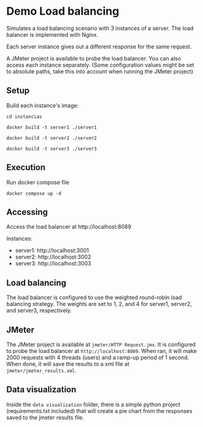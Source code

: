 # Demo Load balancing
Simulates a load balancing scenario with 3 instances of a server.
The load balancer is implemented with Nginx.

Each server instance gives out a different response for the same request.

A JMeter project is available to probe the load balancer. You can also access each instance separately.
(Some configuration values might be set to absolute paths, take this into account when running the JMeter project)

## Setup
Build each instance's image:
```
cd instancias
```
```
docker build -t server1 ./server1
```
```
docker build -t server2 ./server2
```
```
docker build -t server3 ./server3
```

## Execution
Run docker compose file
```
docker compose up -d
```

## Accessing
Access the load balancer at http://localhost:8089

Instances:
- server1: http://localhost:3001
- server2: http://localhost:3002
- server3: http://localhost:3003

## Load balancing
The load balancer is configured to use the weighted round-robin load balancing strategy. The weights are set to 1, 2, and 4 for server1, server2, and server3, respectively.

## JMeter
The JMeter project is available at `jmeter/HTTP Request.jmx`. It is configured to probe the load balancer at `http://localhost:8089`.
When ran, it will make 2000 requests with 4 threads (users) and a ramp-up period of 1 second.
When done, it will save the results to a xml file at `jmeter/jmeter_results.xml`.

## Data visualization
Inside the `data visualization` folder, there is a simple python project (requirements.txt included) that will create a pie chart from the responses saved to the jmeter results file.